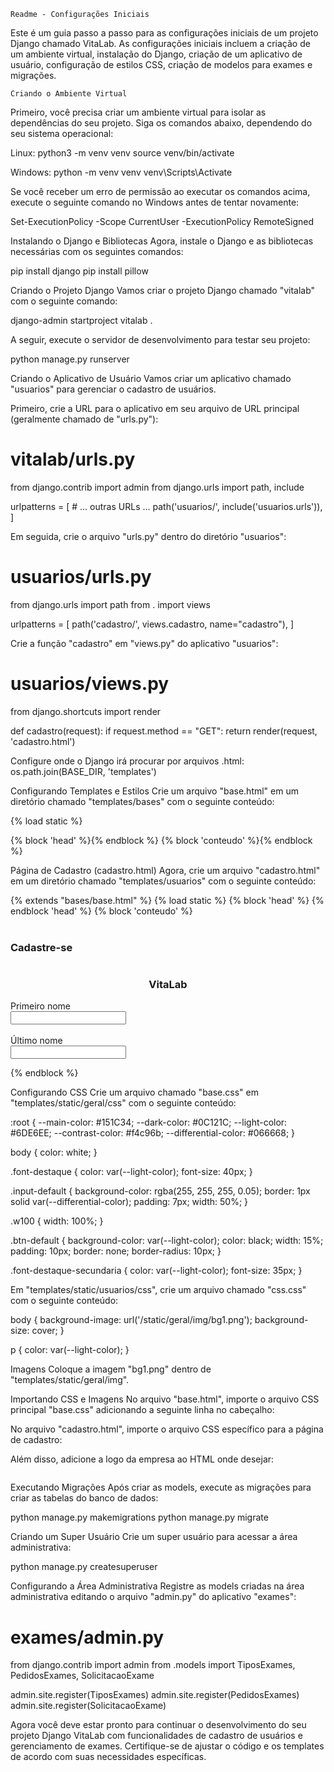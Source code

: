     Readme - Configurações Iniciais
Este é um guia passo a passo para as configurações iniciais de um projeto Django chamado VitaLab. As configurações iniciais incluem a criação de um ambiente virtual, instalação do Django, criação de um aplicativo de usuário, configuração de estilos CSS, criação de modelos para exames e migrações.

    Criando o Ambiente Virtual
Primeiro, você precisa criar um ambiente virtual para isolar as dependências do seu projeto. Siga os comandos abaixo, dependendo do seu sistema operacional:

Linux:
python3 -m venv venv
source venv/bin/activate

Windows:
python -m venv venv
venv\Scripts\Activate

Se você receber um erro de permissão ao executar os comandos acima, execute o seguinte comando no Windows antes de tentar novamente:

Set-ExecutionPolicy -Scope CurrentUser -ExecutionPolicy RemoteSigned

Instalando o Django e Bibliotecas
Agora, instale o Django e as bibliotecas necessárias com os seguintes comandos:

pip install django
pip install pillow

Criando o Projeto Django
Vamos criar o projeto Django chamado "vitalab" com o seguinte comando:

django-admin startproject vitalab .

A seguir, execute o servidor de desenvolvimento para testar seu projeto:

python manage.py runserver

Criando o Aplicativo de Usuário
Vamos criar um aplicativo chamado "usuarios" para gerenciar o cadastro de usuários.

Primeiro, crie a URL para o aplicativo em seu arquivo de URL principal (geralmente chamado de "urls.py"):

# vitalab/urls.py
from django.contrib import admin
from django.urls import path, include

urlpatterns = [
    # ... outras URLs ...
    path('usuarios/', include('usuarios.urls')),
]

Em seguida, crie o arquivo "urls.py" dentro do diretório "usuarios":

# usuarios/urls.py
from django.urls import path
from . import views

urlpatterns = [
    path('cadastro/', views.cadastro, name="cadastro"),
]

Crie a função "cadastro" em "views.py" do aplicativo "usuarios":

# usuarios/views.py
from django.shortcuts import render

def cadastro(request):
    if request.method == "GET":
        return render(request, 'cadastro.html')

Configure onde o Django irá procurar por arquivos .html:
os.path.join(BASE_DIR, 'templates')


Configurando Templates e Estilos
Crie um arquivo "base.html" em um diretório chamado "templates/bases" com o seguinte conteúdo:

{% load static %}
<!doctype html>
<html lang="pt-BR">
<head>
    <meta charset="utf-8">
    <meta name="viewport" content="width=device-width, initial-scale=1">
    <title>VitaLab</title>
    <link href="https://cdn.jsdelivr.net/npm/bootstrap@5.3.1/dist/css/bootstrap.min.css" rel="stylesheet">
    {% block 'head' %}{% endblock %}
</head>
<body>
    {% block 'conteudo' %}{% endblock %}
    <script src="https://cdn.jsdelivr.net/npm/bootstrap@5.3.1/dist/js/bootstrap.bundle.min.js"></script>
</body>
</html>

Página de Cadastro (cadastro.html)
Agora, crie um arquivo "cadastro.html" em um diretório chamado "templates/usuarios" com o seguinte conteúdo:

{% extends "bases/base.html" %}
{% load static %}
{% block 'head' %}
{% endblock 'head' %}
{% block 'conteudo' %}
<br>
<br>
<div class="container">
    <h3 class="font-destaque">Cadastre-se</h3>
    <div class="row">
        <div class="col-md-3" style="text-align: center">
            <img src="" alt="">
            <h3>VitaLab</h3>
        </div>
        <div class="col-md-9">
            <form action="" method="POST">
                <label>Primeiro nome</label>
                <br>
                <input type="text" class="input-default" name="primeiro_nome">
                <br>
                <br>
                <label>Último nome</label>
                <br>
                <input type="text" class="input-default" name="ultimo_nome">
                <!-- ... outros campos de formulário ... -->
            </form>
        </div>
    </div>
    <!-- ... outros elementos HTML ... -->
</div>
{% endblock %}

Configurando CSS
Crie um arquivo chamado "base.css" em "templates/static/geral/css" com o seguinte conteúdo:

:root {
    --main-color: #151C34;
    --dark-color: #0C121C;
    --light-color: #6DE6EE;
    --contrast-color: #f4c96b;
    --differential-color: #066668;
}

body {
    color: white;
}

.font-destaque {
    color: var(--light-color);
    font-size: 40px;
}

.input-default {
    background-color: rgba(255, 255, 255, 0.05);
    border: 1px solid var(--differential-color);
    padding: 7px;
    width: 50%;
}

.w100 {
    width: 100%;
}

.btn-default {
    background-color: var(--light-color);
    color: black;
    width: 15%;
    padding: 10px;
    border: none;
    border-radius: 10px;
}

.font-destaque-secundaria {
    color: var(--light-color);
    font-size: 35px;
}

Em "templates/static/usuarios/css", crie um arquivo chamado "css.css" com o seguinte conteúdo:

body {
    background-image: url('/static/geral/img/bg1.png');
    background-size: cover;
}

p {
    color: var(--light-color);
}

Imagens
Coloque a imagem "bg1.png" dentro de "templates/static/geral/img".

Importando CSS e Imagens
No arquivo "base.html", importe o arquivo CSS principal "base.css" adicionando a seguinte linha no cabeçalho:

<link href="{% static 'geral/css/base.css' %}" rel="stylesheet">

No arquivo "cadastro.html", importe o arquivo CSS específico para a página de cadastro:

<link href="{% static 'usuarios/css/css.css' %}" rel="stylesheet">

Além disso, adicione a logo da empresa ao HTML onde desejar:

<img src="{% static 'geral/img/logo.png' %}" alt="">

Executando Migrações
Após criar as models, execute as migrações para criar as tabelas do banco de dados:

python manage.py makemigrations
python manage.py migrate

Criando um Super Usuário
Crie um super usuário para acessar a área administrativa:

python manage.py createsuperuser

Configurando a Área Administrativa
Registre as models criadas na área administrativa editando o arquivo "admin.py" do aplicativo "exames":

# exames/admin.py
from django.contrib import admin
from .models import TiposExames, PedidosExames, SolicitacaoExame

admin.site.register(TiposExames)
admin.site.register(PedidosExames)
admin.site.register(SolicitacaoExame)

Agora você deve estar pronto para continuar o desenvolvimento do seu projeto Django VitaLab com funcionalidades de cadastro de usuários e gerenciamento de exames. Certifique-se de ajustar o código e os templates de acordo com suas necessidades específicas.